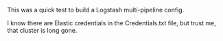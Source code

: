 This was a quick test to build a Logstash multi-pipeline config.

I know there are Elastic credentials in the Credentials.txt file, but
trust me, that cluster is long gone.
